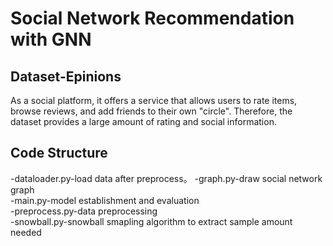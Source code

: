 # Social Network Recommendation with GNN

## Dataset-Epinions
As a social platform, it offers a service that allows users to rate items, browse reviews, and add friends to their own "circle". Therefore, the dataset provides a large amount of rating and social information.

## Code Structure
-dataloader.py-load data after preprocess。
-graph.py-draw social network graph  
-main.py-model establishment and evaluation  
-preprocess.py-data preprocessing  
-snowball.py-snowball smapling algorithm to extract sample amount needed  

